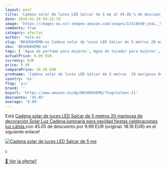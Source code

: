 ```yaml
---
layout: post
title: 'Cadena solar de luces LED Salcar de 5 me al 45.05 % de descuento'
date: 2020-01-28 09:25:19
image: 'https://images-eu.ssl-images-amazon.com/images/I/518e5N-jeaL._SL400_.jpg'
comments: true
category: ofertas
author: 'tole.es'
slug: 'B01HOAVEMQ-es Cadena solar de luces LED Salcar de 5 metros 20 mariposa...'
sku: 'B01HOAVEMQ-es'
tags: [ 'Agua de perfume para mujeres','Agua de tocador para mujeres','Almacenaje de adornos festivos','Almacenamiento y organización','Belleza','Fragancias para mujeres','Hogar y cocina','Instrumentos de percusión para niños','Instrumentos musicales para niños','Juguetes','Juguetes electrónicos','Juguetes y juegos','Perfumes y fragancias','Productos para el cuidado de la piel','Sets y juegos para el cuidado de la piel','Videojuegos para niños','navidad', ]
actualPrice: 9.99 EUR
currency: EUR
price: 9.99
comparePrice: 18.18 EUR
prodname: 'Cadena solar de luces LED Salcar de 5 metros  20 mariposa de decoración  Solar Luz Cadena luminaria para navidad  fiestas  celebraciones  luz cálida '
country: 'es'
flag: '🇪🇸'
brand: ''
buyurl: 'https://www.amazon.es/dp/B01HOAVEMQ/?tag=tolees-21'
descuento: '45.05'
average: '9.99'
---
```


Está [Cadena solar de luces LED Salcar de 5 metros  20 mariposa de decoración  Solar Luz Cadena luminaria para navidad  fiestas  celebraciones  luz cálida ](https://www.amazon.es/dp/B01HOAVEMQ/?tag=tolees-21) con 45.05 de descuento por 9.99 EUR (original: 18.18 EUR) en el siguiente enlace!

[![Cadena solar de luces LED Salcar de 5 me](https://images-eu.ssl-images-amazon.com/images/I/518e5N-jeaL._SL400_.jpg)](https://www.amazon.es/dp/B01HOAVEMQ/?tag=tolees-21)

ℹ️:


[🛒 Ver la oferta!!](https://www.amazon.es/dp/B01HOAVEMQ/?tag=tolees-21)
